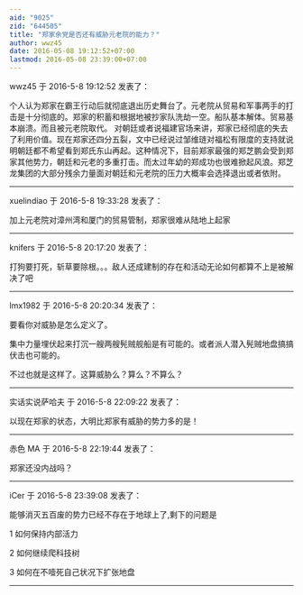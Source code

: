 ```yaml
---
aid: "9025"
zid: "644505"
title: "郑家余党是否还有威胁元老院的能力？"
author: wwz45
date: 2016-05-08 19:12:52+07:00
lastmod: 2016-05-08 23:39:00+07:00
---
```


wwz45 于 2016-5-8 19:12:52 发表了：

个人认为郑家在霸王行动后就彻底退出历史舞台了。元老院从贸易和军事两手的打击是十分彻底的。郑家的积蓄和根据地被抄家队洗劫一空。船队基本解体。贸易基本崩溃。而且被元老院取代。 对朝廷或者说福建官场来讲，郑家已经彻底的失去了利用价值。现在郑家还四分五裂，文中已经说过邹维琏对福松有限度的支持就说明朝廷都不希望看到郑氏东山再起。这种情况下，目前郑家最强的郑芝鹏会受到郑家其他势力，朝廷和元老的多重打击。而太过年幼的郑成功也很难掀起风浪。郑芝龙集团的大部分残余力量面对朝廷和元老院的压力大概率会选择退出或者依附。

---

xuelindiao 于 2016-5-8 19:33:28 发表了：

加上元老院对漳州湾和厦门的贸易管制，郑家很难从陆地上起家

---

knifers 于 2016-5-8 20:17:20 发表了：

打狗要打死，斩草要除根。。。敌人还成建制的存在和活动无论如何都算不上是被解决了吧

---

lmx1982 于 2016-5-8 20:20:34 发表了：

要看你对威胁是怎么定义了。

集中力量埋伏起来打沉一艘两艘髡贼舰船是有可能的。或者派人潜入髡贼地盘搞搞伏击也可能的。

不过也就是这样了。这算威胁么？算么？不算么？

---

实话实说萨哈夫 于 2016-5-8 22:09:22 发表了：

以现在郑家的状态，大明比郑家有威胁的势力多的是！

---

赤色 MA 于 2016-5-8 22:19:44 发表了：

郑家还没内战吗？

---

iCer 于 2016-5-8 23:39:08 发表了：

能够消灭五百废的势力已经不存在于地球上了,剩下的问题是

1 如何保持内部活力

2 如何继续爬科技树

3 如何在不噎死自己状况下扩张地盘

---

